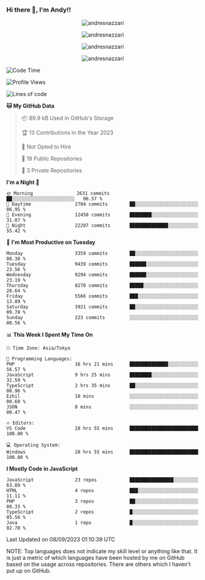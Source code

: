 ### Hi there 👋, I'm Andy!!

<p align="center" >
  <img src="https://github-profile-trophy.vercel.app/?username=AndresNazzari&theme=dracula&column=-1" alt="andresnazzari"/>
</p>

<p align="center">
  <img  src="https://github-readme-stats.vercel.app/api?username=AndresNazzari&count_private=true&show_icons=true&theme=dracula" alt="andresnazzari"/>
</p>
<p align="center">
  <img  src="https://github-readme-stats.vercel.app/api/top-langs/?username=AndresNazzari&layout=compact" alt="andresnazzari"/>
</p>
<p align="center" >
  <img src="https://github-readme-stats.vercel.app/api/wakatime?username=AndresNazzari" alt="andresnazzari"/>
</p>

<!--START_SECTION:waka-->
![Code Time](http://img.shields.io/badge/Code%20Time-826%20hrs%2025%20mins-blue)

![Profile Views](http://img.shields.io/badge/Profile%20Views-0-blue)

![Lines of code](https://img.shields.io/badge/From%20Hello%20World%20I%27ve%20Written-9.4%20million%20lines%20of%20code-blue)

**🐱 My GitHub Data** 

> 📦 89.9 kB Used in GitHub's Storage 
 > 
> 🏆 13 Contributions in the Year 2023
 > 
> 🚫 Not Opted to Hire
 > 
> 📜 19 Public Repositories 
 > 
> 🔑 3 Private Repositories 
 > 
**I'm a Night 🦉** 

```text
🌞 Morning                2631 commits        ██░░░░░░░░░░░░░░░░░░░░░░░   06.57 % 
🌆 Daytime                2784 commits        ██░░░░░░░░░░░░░░░░░░░░░░░   06.95 % 
🌃 Evening                12450 commits       ████████░░░░░░░░░░░░░░░░░   31.07 % 
🌙 Night                  22207 commits       ██████████████░░░░░░░░░░░   55.42 % 
```
📅 **I'm Most Productive on Tuesday** 

```text
Monday                   3359 commits        ██░░░░░░░░░░░░░░░░░░░░░░░   08.38 % 
Tuesday                  9439 commits        ██████░░░░░░░░░░░░░░░░░░░   23.56 % 
Wednesday                9294 commits        ██████░░░░░░░░░░░░░░░░░░░   23.19 % 
Thursday                 8270 commits        █████░░░░░░░░░░░░░░░░░░░░   20.64 % 
Friday                   5566 commits        ███░░░░░░░░░░░░░░░░░░░░░░   13.89 % 
Saturday                 3921 commits        ██░░░░░░░░░░░░░░░░░░░░░░░   09.78 % 
Sunday                   223 commits         ░░░░░░░░░░░░░░░░░░░░░░░░░   00.56 % 
```


📊 **This Week I Spent My Time On** 

```text
🕑︎ Time Zone: Asia/Tokyo

💬 Programming Languages: 
PHP                      16 hrs 21 mins      ██████████████░░░░░░░░░░░   56.57 % 
JavaScript               9 hrs 25 mins       ████████░░░░░░░░░░░░░░░░░   32.59 % 
TypeScript               2 hrs 35 mins       ██░░░░░░░░░░░░░░░░░░░░░░░   08.96 % 
Ezhil                    10 mins             ░░░░░░░░░░░░░░░░░░░░░░░░░   00.60 % 
JSON                     8 mins              ░░░░░░░░░░░░░░░░░░░░░░░░░   00.47 % 

🔥 Editors: 
VS Code                  28 hrs 55 mins      █████████████████████████   100.00 % 

💻 Operating System: 
Windows                  28 hrs 55 mins      █████████████████████████   100.00 % 
```

**I Mostly Code in JavaScript** 

```text
JavaScript               23 repos            ████████████████░░░░░░░░░   63.89 % 
HTML                     4 repos             ███░░░░░░░░░░░░░░░░░░░░░░   11.11 % 
PHP                      3 repos             ██░░░░░░░░░░░░░░░░░░░░░░░   08.33 % 
TypeScript               2 repos             █░░░░░░░░░░░░░░░░░░░░░░░░   05.56 % 
Java                     1 repo              █░░░░░░░░░░░░░░░░░░░░░░░░   02.78 % 
```




 Last Updated on 08/09/2023 01:10:39 UTC
<!--END_SECTION:waka-->

NOTE: Top languages does not indicate my skill level or anything like that. It is just a metric of which languages have been hosted by me on GitHub based on the usage across repositories. There are others which I haven't put up on GitHub.

<!-- Here are some ideas to get you started:

-   🔭 I’m currently working on ...
-   🌱 I’m currently learning ...
-   👯 I’m looking to collaborate on ...
-   🤔 I’m looking for help with ...
-   💬 Ask me about ...
-   📫 How to reach me: ...
-   😄 Pronouns: ...
-   ⚡ Fun fact: ... -->
